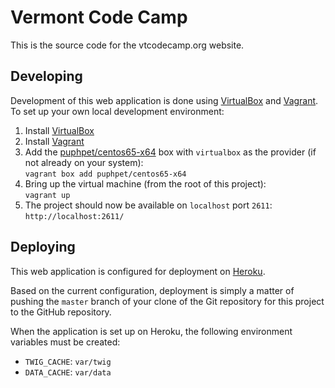 # Vermont Code Camp

This is the source code for the vtcodecamp.org website.

## Developing

Development of this web application is done using [VirtualBox](https://www.virtualbox.org/) 
and [Vagrant](http://vagrantup.com/). To set up your own local development environment:

1. Install [VirtualBox](https://www.virtualbox.org/)
2. Install [Vagrant](http://vagrantup.com/)
3. Add the [puphpet/centos65-x64](https://app.vagrantup.com/puphpet/boxes/centos65-x64) box with `virtualbox` as the provider (if not already on your system):  
`vagrant box add puphpet/centos65-x64`
4. Bring up the virtual machine (from the root of this project):  
`vagrant up`
5. The project should now be available on `localhost` port `2611`:  
`http://localhost:2611/`

## Deploying

This web application is configured for deployment on [Heroku](https://www.heroku.com/).

Based on the current configuration, deployment is simply a matter of pushing the `master` branch of your clone of the Git repository for this project to the GitHub repository. 

When the application is set up on Heroku, the following environment variables must be created:

* `TWIG_CACHE`: `var/twig`
* `DATA_CACHE`: `var/data`
